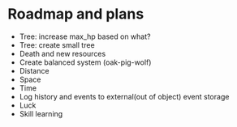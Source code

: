 # Roadmap and plans

* Tree: increase max_hp based on what?
* Tree: create small tree
* Death and new resources
* Create balanced system (oak-pig-wolf)
* Distance
* Space
* Time
* Log history and events to external(out of object) event storage
* Luck
* Skill learning
